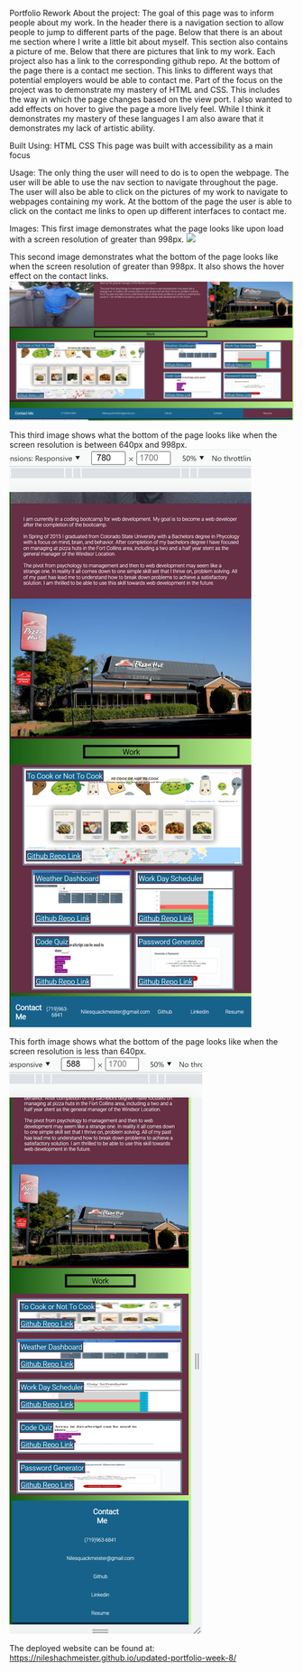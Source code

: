 Portfolio Rework
About the project: The goal of this page was to inform people about my work. In the header there is a navigation section to allow people to jump to different parts of the page. Below that there is an about me section where I write a little bit about myself. This section also contains a picture of me. Below that there are pictures that link to my work. Each project also has a link to the corresponding github repo. At the bottom of the page there is a contact me section. This links to different ways that potential employers would be able to contact me. Part of the focus on the project was to demonstrate my mastery of HTML and CSS. This includes the way in which the page changes based on the view port. I also wanted to add effects on hover to give the page a more lively feel. While I think it demonstrates my mastery of these languages I am also aware that it demonstrates my lack of artistic ability.

Built Using: HTML CSS This page was built with accessibility as a main focus

Usage: The only thing the user will need to do is to open the webpage. The user will be able to use the nav section to navigate throughout the page. The user will also be able to click on the pictures of my work to navigate to webpages containing my work. At the bottom of the page the user is able to click on the contact me links to open up different interfaces to contact me.

Images:
This first image demonstrates what the page looks like upon load with a screen resolution of greater than 998px.
<img src="./assets/images/examples/example1.png">

This second image demonstrates what the bottom of the page looks like when the screen resolution of greater than 998px. It also shows the hover effect on the contact links.
<img src="./assets/images/examples/example2.png">

This third image shows what the bottom of the page looks like when the screen resolution is between 640px and 998px. 
<img src="./assets/images/examples/example3.png">

This forth image shows what the bottom of the page looks like when the screen resolution is less than 640px.
<img src="./assets/images/examples/example4.png">

The deployed website can be found at: https://nileshachmeister.github.io/updated-portfolio-week-8/